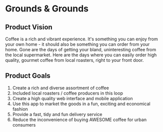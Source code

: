 # Grounds & Grounds

## Product Vision

Coffee is a rich and vibrant experience. It's something you can enjoy from your own home - it should also be something you can order from your home. Gone are the days of getting your bland, uninteresting coffee from the local supermarket. Here are the days where you can easily order high quality, gourmet coffee from local roasters, right to your front door.

## Product Goals

1. Create a rich and diverse assortment of coffee
2. Included local roasters / coffee producers in this loop
3. Create a high quality web interface and mobile application
4. Use this app to market the goods in a fun, exciting and economical fashion
5. Provide a fast, tidy and fun delivery service
6. Reduce the inconvenience of buying AWESOME coffee for urban consumers
